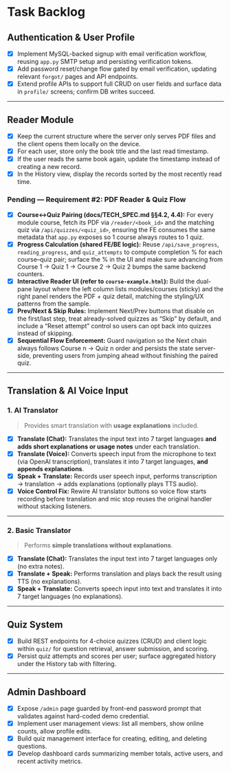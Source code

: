 # Task Backlog

## Authentication & User Profile

* [x] Implement MySQL-backed signup with email verification workflow, reusing `app.py` SMTP setup and persisting verification tokens.
* [x] Add password reset/change flow gated by email verification, updating relevant `forgot/` pages and API endpoints.
* [x] Extend profile APIs to support full CRUD on user fields and surface data in `profile/` screens; confirm DB writes succeed.

---

## Reader Module

* [x] Keep the current structure where the server only serves PDF files and the client opens them locally on the device.
* [x] For each user, store only the book title and the last read timestamp.
* [x] If the user reads the same book again, update the timestamp instead of creating a new record.
* [x] In the History view, display the records sorted by the most recently read time.

### Pending — Requirement #2: PDF Reader & Quiz Flow

* [x] **Course↔Quiz Pairing (docs/TECH_SPEC.md §§4.2, 4.4):** For every module course, fetch its PDF via `/reader/<book_id>` and the matching quiz via `/api/quizzes/<quiz_id>`, ensuring the FE consumes the same metadata that `app.py` exposes so 1 course always routes to 1 quiz.
* [x] **Progress Calculation (shared FE/BE logic):** Reuse `/api/save_progress`, `reading_progress`, and `quiz_attempts` to compute completion % for each course–quiz pair; surface the % in the UI and make sure advancing from Course 1 → Quiz 1 → Course 2 → Quiz 2 bumps the same backend counters.
* [x] **Interactive Reader UI (refer to `course-example.html`):** Build the dual-pane layout where the left column lists modules/courses (sticky) and the right panel renders the PDF + quiz detail, matching the styling/UX patterns from the sample.
* [x] **Prev/Next & Skip Rules:** Implement Next/Prev buttons that disable on the first/last step, treat already-solved quizzes as “Skip” by default, and include a “Reset attempt” control so users can opt back into quizzes instead of skipping.
* [x] **Sequential Flow Enforcement:** Guard navigation so the Next chain always follows Course n → Quiz n order and persists the state server-side, preventing users from jumping ahead without finishing the paired quiz.

---

## Translation & AI Voice Input

### 1. AI Translator  
> Provides smart translation with **usage explanations** included.

- [x] **Translate (Chat):** Translates the input text into 7 target languages **and adds short explanations or usage notes** under each translation.  
- [x] **Translate (Voice):** Converts speech input from the microphone to text (via OpenAI transcription), translates it into 7 target languages, **and appends explanations**.  
- [x] **Speak + Translate:** Records user speech input, performs transcription → translation → adds explanations (optionally plays TTS audio).  
- [x] **Voice Control Fix:** Rewire AI translator buttons so voice flow starts recording before translation and mic stop reuses the original handler without stacking listeners.

---

### 2. Basic Translator  
> Performs **simple translations without explanations**.

- [x] **Translate (Chat):** Translates the input text into 7 target languages only (no extra notes).  
- [x] **Translate + Speak:** Performs translation and plays back the result using TTS (no explanations).  
- [x] **Speak + Translate:** Converts speech input into text and translates it into 7 target languages (no explanations).  

---

## Quiz System

* [x] Build REST endpoints for 4-choice quizzes (CRUD) and client logic within `quiz/` for question retrieval, answer submission, and scoring.
* [x] Persist quiz attempts and scores per user; surface aggregated history under the History tab with filtering.

---

## Admin Dashboard

* [x] Expose `/admin` page guarded by front-end password prompt that validates against hard-coded demo credential.
* [x] Implement user management views: list all members, show online counts, allow profile edits.
* [x] Build quiz management interface for creating, editing, and deleting questions.
* [x] Develop dashboard cards summarizing member totals, active users, and recent activity metrics.

